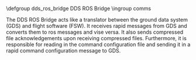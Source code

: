 \defgroup dds_ros_bridge DDS ROS Bridge
\ingroup comms

The DDS ROS Bridge acts like a translator between the ground data system (GDS) and flight software (FSW). It receives rapid messages from GDS and converts them to ros messages and vise versa. It also sends compressed file acknowledgements upon receiving compressed files. Furthermore, it is responsible for reading in the command configuration file and sending it in a rapid command configuration message to GDS.
